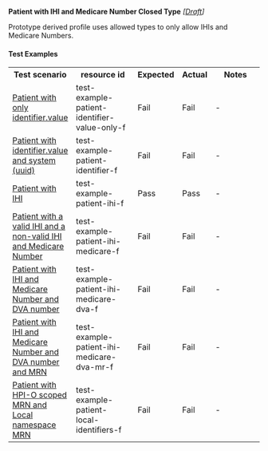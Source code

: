 **Patient with IHI and Medicare Number Closed Type** *[[Draft](http://hl7.org/fhir/r4/valueset-publication-status.html)]*

Prototype derived profile uses allowed types to only allow IHIs and Medicare Numbers.

#### Test Examples

<table class="list" style="width:100%">
    <colgroup>
       <col span="1" style="width: 19%;"/>
       <col span="1" style="width: 25%;"/>
       <col span="1" style="width: 10%;"/>
       <col span="1" style="width: 10%;"/>
       <col span="1" style="width: 20%;"/>
    </colgroup>
	<tbody>
      <tr>
        <th>Test scenario</th>
        <th>resource id</th>
        <th>Expected</th>
        <th>Actual</th>
		<th>Notes</th>
      </tr>
      <tr>
        <td><a href="Patient-test-example-patient-identifier-value-only-f.html">Patient with only identifier.value</a></td>
        <td>test-example-patient-identifier-value-only-f</td>
        <td>Fail</td>
        <td>Fail</td>
        <td>-</td>
      </tr>
      <tr>
        <td><a href="Patient-test-example-patient-identifier-f.html">Patient with identifier.value and system (uuid)</a></td>
        <td>test-example-patient-identifier-f</td>
        <td>Fail</td>
        <td>Fail</td>
        <td>-</td>
      </tr>
      <tr>
        <td><a href="Patient-test-example-patient-ihi-f.html">Patient with IHI</a></td>
        <td>test-example-patient-ihi-f</td>
        <td>Pass</td>
        <td>Pass</td>
        <td>-</td>
      </tr>
      <tr>
        <td><a href="Patient-test-example-patient-ihi-medicare-f.html">Patient with a valid IHI and a non-valid IHI and Medicare Number</a></td>
        <td>test-example-patient-ihi-medicare-f</td>
        <td>Fail</td>
        <td>Fail</td>
        <td>-</td>
      </tr>
      <tr>
        <td><a href="Patient-test-example-patient-ihi-medicare-dva-f.html">Patient with IHI and Medicare Number and DVA number</a></td>
        <td>test-example-patient-ihi-medicare-dva-f</td>
        <td>Fail</td>
        <td>Fail</td>
        <td>-</td>
      </tr>
      <tr>
        <td><a href="Patient-test-example-patient-ihi-medicare-dva-mr-f.html">Patient with IHI and Medicare Number and DVA number and MRN</a></td>
        <td>test-example-patient-ihi-medicare-dva-mr-f</td>
        <td>Fail</td>
        <td>Fail</td>
        <td>-</td>
      </tr>
      <tr>
        <td><a href="Patient-test-example-patient-local-identifiers-f.html">Patient with HPI-O scoped MRN and Local namespace MRN</a></td>
        <td>test-example-patient-local-identifiers-f</td>
        <td>Fail</td>
        <td>Fail</td>
        <td>-</td>
      </tr>
    </tbody>
</table>


